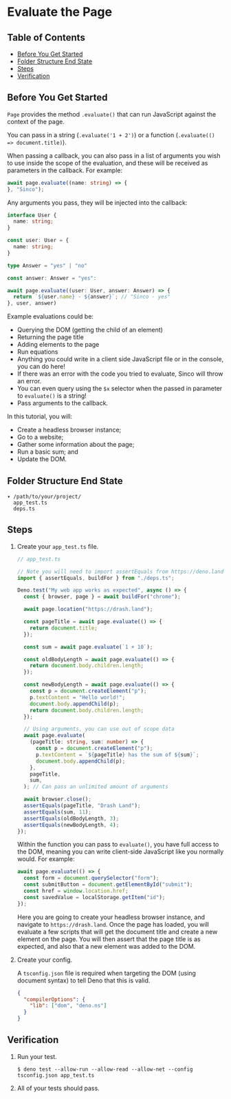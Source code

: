 # Evaluate the Page

## Table of Contents

- [Before You Get Started](#before-you-get-started)
- [Folder Structure End State](#folder-structure-end-state)
- [Steps](#steps)
- [Verification](#verification)

## Before You Get Started

`Page` provides the method `.evaluate()` that can run JavaScript against the
context of the page.

You can pass in a string (`.evaluate('1 + 2')`) or a function
(`.evaluate(() => document.title)`).

When passing a callback, you can also pass in a list of arguments you wish to
use inside the scope of the evaluation, and these will be received as parameters
in the callback. For example:

```ts
await page.evaluate((name: string) => {
}, "Sinco");
```

Any arguments you pass, they will be injected into the callback:

```ts
interface User {
  name: string;
}

const user: User = {
  name: string;
}

type Answer = "yes" | "no"

const answer: Answer = "yes":

await page.evaluate((user: User, answer: Answer) => {
  return `${user.name} - ${answer}`; // "Sinco - yes"
}, user, answer)
```

Example evaluations could be:

- Querying the DOM (getting the child of an element)
- Returning the page title
- Adding elements to the page
- Run equations
- Anything you could write in a client side JavaScript file or in the console,
  you can do here!
- If there was an error with the code you tried to evaluate, Sinco will throw an
  error.
- You can even query using the `$x` selector when the passed in parameter to
  `evaluate()` is a string!
- Pass arguments to the callback.

In this tutorial, you will:

- Create a headless browser instance;
- Go to a website;
- Gather some information about the page;
- Run a basic sum; and
- Update the DOM.

## Folder Structure End State

```text
▾ /path/to/your/project/
  app_test.ts
  deps.ts
```

## Steps

1. Create your `app_test.ts` file.

   ```typescript
   // app_test.ts

   // Note you will need to import assertEquals from https://deno.land/std/testing/asserts.ts
   import { assertEquals, buildFor } from "./deps.ts";

   Deno.test("My web app works as expected", async () => {
     const { browser, page } = await buildFor("chrome");

     await page.location("https://drash.land");

     const pageTitle = await page.evaluate(() => {
       return document.title;
     });

     const sum = await page.evaluate(`1 + 10`);

     const oldBodyLength = await page.evaluate(() => {
       return document.body.children.length;
     });

     const newBodyLength = await page.evaluate(() => {
       const p = document.createElement("p");
       p.textContent = "Hello world!";
       document.body.appendChild(p);
       return document.body.children.length;
     });

     // Using arguments, you can use out of scope data
     await page.evaluate(
       (pageTitle: string, sum: number) => {
         const p = document.createElement("p");
         p.textContent = `${pageTitle} has the sum of ${sum}`;
         document.body.appendChild(p);
       },
       pageTitle,
       sum,
     ); // Can pass an unlimited amount of arguments

     await browser.close();
     assertEquals(pageTitle, "Drash Land");
     assertEquals(sum, 11);
     assertEquals(oldBodyLength, 3);
     assertEquals(newBodyLength, 4);
   });
   ```

   Within the function you can pass to `evaluate()`, you have full access to the
   DOM, meaning you can write client-side JavaScript like you normally would.
   For example:

   ```typescript
   await page.evaluate(() => {
     const form = document.querySelector("form");
     const submitButton = document.getElementById("submit");
     const href = window.location.href;
     const savedValue = localStorage.getItem("id");
   });
   ```

   Here you are going to create your headless browser instance, and navigate to
   `https://drash.land`. Once the page has loaded, you will evaluate a few
   scripts that will get the document title and create a new element on the
   page. You will then assert that the page title is as expected, and also that
   a new element was added to the DOM.

2. Create your config.

   A `tsconfig.json` file is required when targeting the DOM (using document
   syntax) to tell Deno that this is valid.

   ```json
   {
     "compilerOptions": {
       "lib": ["dom", "deno.ns"]
     }
   }
   ```

## Verification

1. Run your test.

   ```shell
   $ deno test --allow-run --allow-read --allow-net --config tsconfig.json app_test.ts
   ```

2. All of your tests should pass.
